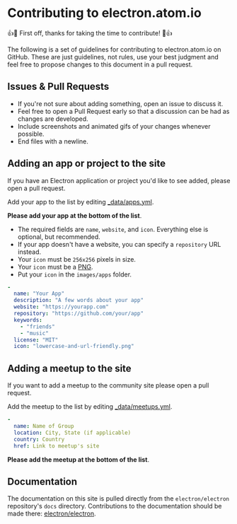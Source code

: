 # Contributing to electron.atom.io

:+1::tada: First off, thanks for taking the time to contribute! :tada::+1:

The following is a set of guidelines for contributing to electron.atom.io on GitHub. These are just guidelines, not rules, use your best judgment and feel free to propose changes to this document in a pull request.

## Issues & Pull Requests

* If you're not sure about adding something, open an issue to discuss it.
* Feel free to open a Pull Request early so that a discussion can be had as changes are developed.
* Include screenshots and animated gifs of your changes whenever possible.
* End files with a newline.


## Adding an app or project to the site

If you have an Electron application or project you'd like to see added, please
open a pull request.

Add your app to the list by editing [_data/apps.yml](/_data/apps.yml).

**Please add your app at the bottom of the list**.

* The required fields are `name`, `website`, and `icon`. Everything else is
  optional, but recommended.
* If your app doesn't have a website, you can specify a `repository` URL instead.
* Your `icon` must be `256x256` pixels in size.
* Your `icon` must be a [PNG](https://en.wikipedia.org/wiki/Portable_Network_Graphics).
* Put your `icon` in the `images/apps` folder.

```yml
-
  name: "Your App"
  description: "A few words about your app"
  website: "https://yourapp.com"
  repository: "https://github.com/your/app"
  keywords:
    - "friends"
    - "music"
  license: "MIT"
  icon: "lowercase-and-url-friendly.png"
```

## Adding a meetup to the site

If you want to add a meetup to the community site please open a pull request.

Add the meetup to the list by editing [_data/meetups.yml](/_data/meetups.yml).

```yml
-
  name: Name of Group
  location: City, State (if applicable)
  country: Country
  href: Link to meetup's site
```

**Please add the meetup at the bottom of the list**.

## Documentation

The documentation on this site is pulled directly from the `electron/electron` repository's `docs` directory. Contributions to the documentation should be made there: [electron/electron](https://github.com/electron/electron/tree/master/docs).
